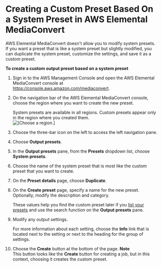 # Creating a Custom Preset Based On a System Preset in AWS Elemental MediaConvert<a name="create-custom-preset-from-system-preset"></a>

AWS Elemental MediaConvert doesn't allow you to modify system presets\. If you want a preset that is like a system preset but slightly modified, you can duplicate the system preset, customize the settings, and save it as a custom preset\.

**To create a custom output preset based on a system preset**

1. Sign in to the AWS Management Console and open the AWS Elemental MediaConvert console at [https://console\.aws\.amazon\.com/mediaconvert](https://console.aws.amazon.com/mediaconvert)\.

1. On the navigation bar of the AWS Elemental MediaConvert console, choose the region where you want to create the new preset\.

   System presets are available in all regions\. Custom presets appear only in the region where you created them\.  
![\[Choose a region.\]](http://docs.aws.amazon.com/mediaconvert/latest/ug/images/regions-list.png)

1. Choose the three\-bar icon on the left to access the left navigation pane\.

1. Choose **Output presets**\.

1. In the **Output presets** pane, from the **Presets** dropdown list, choose **System presets**\.

1. Choose the name of the system preset that is most like the custom preset that you want to create\.

1. On the **Preset details** page, choose **Duplicate**\.

1. On the **Create preset** page, specify a name for the new preset\. Optionally, modify the description and category\.

   These values help you find the custom preset later if you [list your presets](listing-presets.md) and use the search function on the **Output presets** pane\.

1. Modify any output settings\.

   For more information about each setting, choose the **Info** link that is located next to the setting or next to the heading for the group of settings\.

1. Choose the **Create** button at the bottom of the page\.
**Note**  
This button looks like the **Create** button for creating a job, but in this context, choosing it creates the custom preset\.
